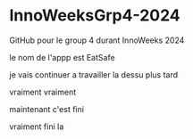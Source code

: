 # InnoWeeksGrp4-2024
GitHub pour le group 4 durant InnoWeeks 2024

le nom de l'appp est EatSafe



je vais continuer a travailler la dessu plus tard

vraiment vraiment

maintenant c'est fini


vraiment fini la

